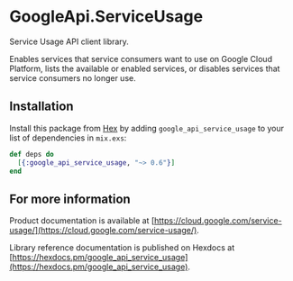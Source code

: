 # GoogleApi.ServiceUsage

Service Usage API client library.

Enables services that service consumers want to use on Google Cloud Platform, lists the available or enabled services, or disables services that service consumers no longer use.

## Installation

Install this package from [Hex](https://hex.pm) by adding
`google_api_service_usage` to your list of dependencies in `mix.exs`:

```elixir
def deps do
  [{:google_api_service_usage, "~> 0.6"}]
end
```

## For more information

Product documentation is available at [https://cloud.google.com/service-usage/](https://cloud.google.com/service-usage/).

Library reference documentation is published on Hexdocs at
[https://hexdocs.pm/google_api_service_usage](https://hexdocs.pm/google_api_service_usage).
